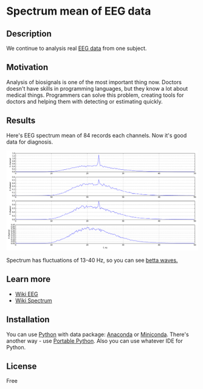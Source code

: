 # Spectrum mean of EEG data

## Description

We continue to analysis real [EEG data](https://github.com/rcv911/periodogram/tree/master/data%20files) from one subject.

## Motivation

Analysis of biosignals is one of the most important thing now. Doctors doesn't have skills in programming languages, 
but they know a lot about medical things. Programmers can solve this problem, creating tools for doctors and helping them with detecting or 
estimating quickly. 

## Results

Here's EEG spectrum mean of 84 records each channels. Now it's good data for diagnosis. 

![](images/spectrum_average_eeg.png)

Spectrum has fluctuations of 13-40 Hz, so you can see [betta waves.](https://en.wikipedia.org/wiki/Beta_wave)

## Learn more

- [Wiki EEG](https://en.wikipedia.org/wiki/Electroencephalography)
- [Wiki Spectrum](https://en.wikipedia.org/wiki/Spectrum)
## Installation

You can use [Python](https://www.python.org/) with data package: [Anaconda](https://www.anaconda.com/) or [Miniconda](https://conda.io/miniconda).
There's another way - use [Portable Python](http://portablepython.com/). Also you can use whatever IDE for Python.

## License

Free